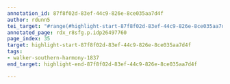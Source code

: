 ```yaml
---
annotation_id: 87f8f02d-83ef-44c9-826e-8ce035aa7d4f
author: rdunn5
tei_target: "#range(#highlight-start-87f8f02d-83ef-44c9-826e-8ce035aa7d4f, #highlight-end-87f8f02d-83ef-44c9-826e-8ce035aa7d4f)"
annotated_page: rdx_r8sfg.p.idp26497760
page_index: 35
target: highlight-start-87f8f02d-83ef-44c9-826e-8ce035aa7d4f
tags:
- walker-southern-harmony-1837
end_target: highlight-end-87f8f02d-83ef-44c9-826e-8ce035aa7d4f

---
```

